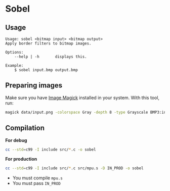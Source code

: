 # Sobel

## Usage

```
Usage: sobel <bitmap input> <bitmap output>
Apply border filters to bitmap images.

Options:
    --help | -h       displays this.

Example:
    $ sobel input.bmp output.bmp

```

## Preparing images

Make sure you have [Image Magick](https://imagemagick.org/) installed in your system.
With this tool, run:

```sh
magick data/input.png -colorspace Gray -depth 8 -type Grayscale BMP3:input.bmp
```


## Compilation

**For debug**

```sh
cc --std=c99 -I include src/*.c -o sobel
```


**For production**

```sh
cc --std=c99 -I include src/*.c src/mpu.s -D IN_PROD -o sobel
```

- You must compile `mpu.s`
- You must pass `IN_PROD`